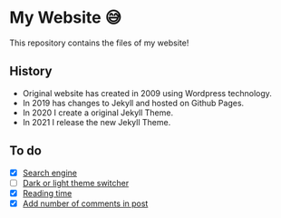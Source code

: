 # My Website 😅

This repository contains the files of my website!

## History

- Original website has created in 2009 using Wordpress technology.
- In 2019 has changes to Jekyll and hosted on Github Pages.
- In 2020 I create a original Jekyll Theme.
- In 2021 I release the new Jekyll Theme.

## To do

- [X] [Search engine](https://learn.cloudcannon.com/jekyll/jekyll-search-using-lunr-js/)
- [ ] [Dark or light theme switcher](https://web.dev/prefers-color-scheme/)
- [X] [Reading time](https://carlosbecker.com/posts/jekyll-reading-time-without-plugins/)
- [X] [Add number of comments in post](https://help.disqus.com/en/articles/1717274-adding-comment-count-links-to-your-home-page)

